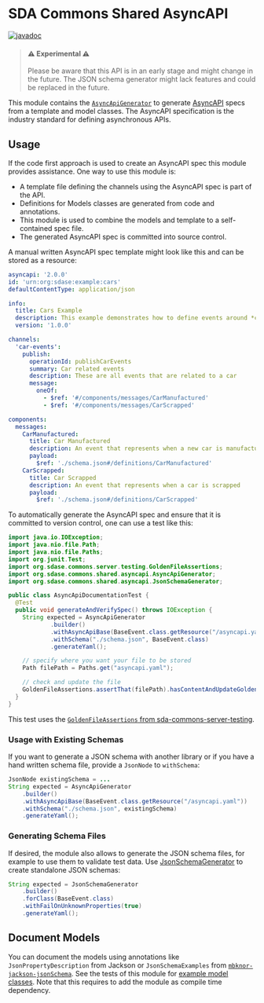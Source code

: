 # SDA Commons Shared AsyncAPI

[![javadoc](https://javadoc.io/badge2/org.sdase.commons/sda-commons-shared-asyncapi/javadoc.svg)](https://javadoc.io/doc/org.sdase.commons/sda-commons-shared-asyncapi)

> #### ⚠️ Experimental ⚠
>
> Please be aware that this API is in an early stage and might change in the future.
> The JSON schema generator might lack features and could be replaced in the future.
>


This module contains the [`AsyncApiGenerator`](./src/main/java/org/sdase/commons/shared/asyncapi/AsyncApiGenerator.java)
to generate [AsyncAPI](https://www.asyncapi.com/) specs from a template and model classes.
The AsyncAPI specification is the industry standard for defining asynchronous APIs.

## Usage

If the code first approach is used to create an AsyncAPI spec this module provides assistance.
One way to use this module is:

* A template file defining the channels using the AsyncAPI spec is part of the API.
* Definitions for Models classes are generated from code and annotations.
* This module is used to combine the models and template to a self-contained spec file.
* The generated AsyncAPI spec is committed into source control.

A manual written AsyncAPI spec template might look like this and can be stored as a resource:

```yaml
asyncapi: '2.0.0'
id: 'urn:org:sdase:example:cars'
defaultContentType: application/json

info:
  title: Cars Example
  description: This example demonstrates how to define events around *cars*.
  version: '1.0.0'

channels:
  'car-events':
    publish:
      operationId: publishCarEvents
      summary: Car related events
      description: These are all events that are related to a car
      message:
        oneOf:
          - $ref: '#/components/messages/CarManufactured'
          - $ref: '#/components/messages/CarScrapped'

components:
  messages:
    CarManufactured:
      title: Car Manufactured
      description: An event that represents when a new car is manufactured
      payload:
        $ref: './schema.json#/definitions/CarManufactured'
    CarScrapped:
      title: Car Scrapped
      description: An event that represents when a car is scrapped
      payload:
        $ref: './schema.json#/definitions/CarScrapped'
```

To automatically generate the AsyncAPI spec and ensure that it is committed to version control, 
one can use a test like this: 

```java
import java.io.IOException;
import java.nio.file.Path;
import java.nio.file.Paths;
import org.junit.Test;
import org.sdase.commons.server.testing.GoldenFileAssertions;
import org.sdase.commons.shared.asyncapi.AsyncApiGenerator;
import org.sdase.commons.shared.asyncapi.JsonSchemaGenerator;

public class AsyncApiDocumentationTest {
  @Test
  public void generateAndVerifySpec() throws IOException {
    String expected = AsyncApiGenerator
            .builder()
            .withAsyncApiBase(BaseEvent.class.getResource("/asyncapi.yaml"))
            .withSchema("./schema.json", BaseEvent.class)
            .generateYaml();

    // specify where you want your file to be stored
    Path filePath = Paths.get("asyncapi.yaml");

    // check and update the file
    GoldenFileAssertions.assertThat(filePath).hasContentAndUpdateGolden(expected);
  }
}
```

This test uses the [`GoldenFileAssertions` from sda-commons-server-testing](../sda-commons-server-testing).

### Usage with Existing Schemas

If you want to generate a JSON schema with another library or if you have a hand written schema file,
provide a `JsonNode` to `withSchema`:

```java
JsonNode existingSchema = ...
String expected = AsyncApiGenerator
    .builder()
    .withAsyncApiBase(BaseEvent.class.getResource("/asyncapi.yaml"))
    .withSchema("./schema.json", existingSchema)
    .generateYaml();
```


### Generating Schema Files

If desired, the module also allows to generate the JSON schema files, for example to use them to validate test data.
Use [JsonSchemaGenerator](./src/main/java/org/sdase/commons/shared/asyncapi/JsonSchemaGenerator.java) to create standalone JSON schemas:

```java
String expected = JsonSchemaGenerator
    .builder()
    .forClass(BaseEvent.class)
    .withFailOnUnknownProperties(true)
    .generateYaml();
```


## Document Models

You can document the models using annotations like `JsonPropertyDescription` from Jackson or
`JsonSchemaExamples` from [`mbknor-jackson-jsonSchema`](https://github.com/mbknor/mbknor-jackson-jsonSchema).
See the tests of this module for [example model classes](./src/test/java/org/sdase/commons/shared/asyncapi/models).
Note that this requires to add the module as compile time dependency.
